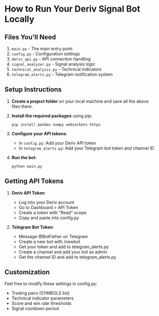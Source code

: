 # How to Run Your Deriv Signal Bot Locally

## Files You'll Need
1. `main.py` - The main entry point
2. `config.py` - Configuration settings
3. `deriv_api.py` - API connection handling
4. `signal_analyzer.py` - Signal analysis logic
5. `technical_analysis.py` - Technical indicators
6. `telegram_alerts.py` - Telegram notification system

## Setup Instructions

1. **Create a project folder** on your local machine and save all the above files there.

2. **Install the required packages** using pip:
   ```
   pip install pandas numpy websockets httpx
   ```

3. **Configure your API tokens**:
   - In `config.py`: Add your Deriv API token
   - In `telegram_alerts.py`: Add your Telegram bot token and channel ID

4. **Run the bot**:
   ```
   python main.py
   ```

## Getting API Tokens

1. **Deriv API Token**:
   - Log into your Deriv account
   - Go to Dashboard > API Token
   - Create a token with "Read" scope
   - Copy and paste into config.py

2. **Telegram Bot Token**:
   - Message @BotFather on Telegram
   - Create a new bot with /newbot
   - Get your token and add to telegram_alerts.py
   - Create a channel and add your bot as admin
   - Get the channel ID and add to telegram_alerts.py

## Customization

Feel free to modify these settings in config.py:
- Trading pairs (SYMBOLS list)
- Technical indicator parameters
- Score and win rate thresholds
- Signal cooldown period